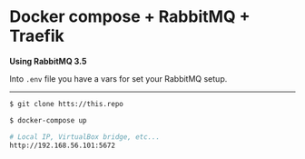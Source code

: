# Docker compose + RabbitMQ + Traefik

**Using RabbitMQ 3.5**

Into `.env` file you have a vars for set your RabbitMQ setup.

---

```bash
$ git clone htts://this.repo
```

```bash
$ docker-compose up
```

```bash
# Local IP, VirtualBox bridge, etc...
http://192.168.56.101:5672
```
